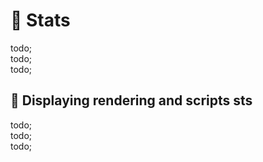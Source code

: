 # 🚧 Stats

todo; <br/>
todo; <br/>
todo; <br/>

## 🚧 Displaying rendering and scripts sts

todo; <br/>
todo; <br/>
todo; <br/>
